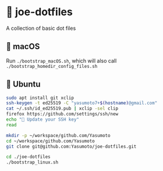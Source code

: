 🚀 joe-dotfiles
===============

A collection of basic dot files

## 🍎 macOS

Run `./bootstrap_macOS.sh`, which will also call `./bootstrap_homedir_config_files.sh`

## 🐧 Ubuntu

```sh
sudo apt install git xclip
ssh-keygen -t ed25519 -C "yasumoto7+$(hostname)@gmail.com"
cat ~/.ssh/id_ed25519.pub | xclip -sel clip
firefox https://github.com/settings/ssh/new
echo "🔐 Update your SSH key"
read

mkdir -p ~/workspace/github.com/Yasumoto
cd ~/workspace/github.com/Yasumoto
git clone git@github.com:Yasumoto/joe-dotfiles.git

cd ./joe-dotfiles
./bootstrap_linux.sh
```
